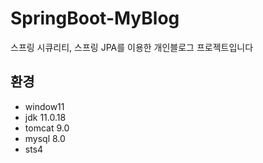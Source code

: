 # SpringBoot-MyBlog
스프링 시큐리티, 스프링 JPA를 이용한  개인블로그 프로젝트입니다

## 환경
* window11
* jdk 11.0.18
* tomcat 9.0
* mysql 8.0
* sts4
